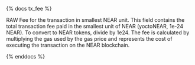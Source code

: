 {% docs tx_fee %}

RAW Fee for the transaction in smallest NEAR unit. This field contains the total transaction fee paid in the smallest unit of NEAR (yoctoNEAR, 1e-24 NEAR). To convert to NEAR tokens, divide by 1e24. The fee is calculated by multiplying the gas used by the gas price and represents the cost of executing the transaction on the NEAR blockchain.

{% enddocs %} 